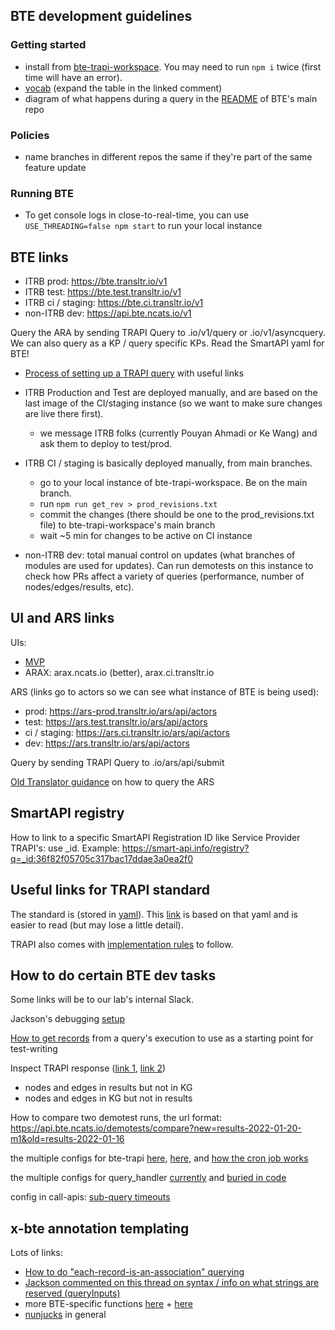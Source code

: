 ## BTE development guidelines

### Getting started
* install from [bte-trapi-workspace](https://github.com/biothings/bte-trapi-workspace#bte-trapi-workspace). You may need to run `npm i` twice (first time will have an error). 
* [vocab](https://github.com/biothings/BioThings_Explorer_TRAPI/issues/379#issuecomment-1068057622) (expand the table in the linked comment) 
* diagram of what happens during a query in the [README](https://github.com/biothings/BioThings_Explorer_TRAPI#trapi-api-implementation) of BTE's main repo

### Policies
* name branches in different repos the same if they're part of the same feature update

### Running BTE

* To get console logs in close-to-real-time, you can use `USE_THREADING=false npm start` to run your local instance

## BTE links

* ITRB prod: https://bte.transltr.io/v1
* ITRB test: https://bte.test.transltr.io/v1
* ITRB ci / staging: https://bte.ci.transltr.io/v1
* non-ITRB dev: https://api.bte.ncats.io/v1

Query the ARA by sending TRAPI Query to .io/v1/query or .io/v1/asyncquery. We can also query as a KP / query specific KPs. Read the SmartAPI yaml for BTE!
* [Process of setting up a TRAPI query](https://suwulab.slack.com/archives/CC218TEKC/p1644352727203369) with useful links 


* ITRB Production and Test are deployed manually, and are based on the last image of the CI/staging instance (so we want to make sure changes are live there first). 
    * we message ITRB folks (currently Pouyan Ahmadi or Ke Wang) and ask them to deploy to test/prod. 
* ITRB CI / staging is basically deployed manually, from main branches. 
    * go to your local instance of bte-trapi-workspace. Be on the main branch. 
    * run `npm run get_rev > prod_revisions.txt`
    * commit the changes (there should be one to the prod_revisions.txt file) to bte-trapi-workspace's main branch
    * wait ~5 min for changes to be active on CI instance
* non-ITRB dev: total manual control on updates (what branches of modules are used for updates). Can run demotests on this instance to check how PRs affect a variety of queries (performance, number of nodes/edges/results, etc). 

## UI and ARS links

UIs: 
* [MVP](http://transltr-bma-ui-dev.ncats.io)
* ARAX: arax.ncats.io (better), arax.ci.transltr.io

ARS (links go to actors so we can see what instance of BTE is being used):
* prod: https://ars-prod.transltr.io/ars/api/actors
* test: https://ars.test.transltr.io/ars/api/actors
* ci / staging: https://ars.ci.transltr.io/ars/api/actors
* dev: https://ars.transltr.io/ars/api/actors

Query by sending TRAPI Query to .io/ars/api/submit

[Old Translator guidance](https://docs.google.com/document/d/1_a4gE_lY-2oZTrdFMtaZ_pxqNgd-x_1ZYI7hRGfFjng/edit) on how to query the ARS

## SmartAPI registry

How to link to a specific SmartAPI Registration ID like Service Provider TRAPI's: use _id. Example: https://smart-api.info/registry?q=_id:36f82f05705c317bac17ddae3a0ea2f0 


## Useful links for TRAPI standard

The standard is (stored in [yaml](https://github.com/NCATSTranslator/ReasonerAPI/blob/master/TranslatorReasonerAPI.yaml)). This [link](https://github.com/NCATSTranslator/ReasonerAPI/blob/master/TranslatorReasonerAPI.yaml) is based on that yaml and is easier to read (but may lose a little detail).

TRAPI also comes with [implementation rules](https://github.com/NCATSTranslator/ReasonerAPI/blob/master/ImplementationRules.md) to follow. 


## How to do certain BTE dev tasks

Some links will be to our lab's internal Slack. 


Jackson's debugging [setup](https://suwulab.slack.com/archives/CC218TEKC/p1643226763127100)

[How to get records](https://suwulab.slack.com/archives/CC218TEKC/p1652302859447909) from a query's execution to use as a starting point for test-writing

Inspect TRAPI response ([link 1](https://github.com/biothings/BioThings_Explorer_TRAPI/issues/409#issuecomment-1041955701), [link 2](https://suwulab.slack.com/archives/CC218TEKC/p1644266456332279))
* nodes and edges in results but not in KG
* nodes and edges in KG but not in results

How to compare two demotest runs, the url format: https://api.bte.ncats.io/demotests/compare?new=results-2022-01-20-m1&old=results-2022-01-16 

the multiple configs for bte-trapi [here](https://github.com/biothings/BioThings_Explorer_TRAPI/tree/main/src/config), [here](https://github.com/biothings/BioThings_Explorer_TRAPI/blob/main/src/routes/v1/config.js), and [how the cron job works](https://github.com/biothings/BioThings_Explorer_TRAPI/blob/main/src/controllers/cron/update_local_smartapi.js)

the multiple configs for query_handler [currently](https://github.com/biothings/bte_trapi_query_graph_handler/blob/main/src/config.js) and [buried in code](https://github.com/biothings/BioThings_Explorer_TRAPI/issues/419#issuecomment-1063368241)

config in call-apis: [sub-query timeouts](https://github.com/biothings/call-apis.js/pull/53)

## x-bte annotation templating

Lots of links:
* [How to do "each-record-is-an-association" querying](https://suwulab.slack.com/archives/CC218TEKC/p1632532158233300?thread_ts=1632351568.187000&cid=CC218TEKC)
* [Jackson commented on this thread on syntax / info on what strings are reserved (queryInputs)](https://suwulab.slack.com/archives/CC218TEKC/p1631736378030300?thread_ts=1631051543.343300&cid=CC218TEKC)
* more BTE-specific functions [here](https://github.com/biothings/call-apis.js/pull/31) + [here](https://github.com/biothings/call-apis.js/pull/30)
* [nunjucks](https://mozilla.github.io/nunjucks/templating.html) in general
